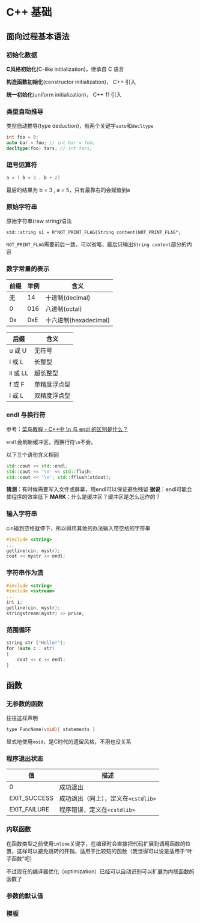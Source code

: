 # C++ 基础

## 面向过程基本语法

### 初始化数据

**C风格初始化**(C-like initialization)，继承自 C 语言

**构造函数初始化**(constructor initialization)， C++ 引入

**统一初始化**(uniform initialization)， C++ 11 引入

### 类型自动推导

类型自动推导(type deduction)，有两个关键字`auto`和`decltype`

```c++
int foo = 0;
auto bar = foo; // int bar = foo;
decltype(foo) tars; // int tars;
```

### 逗号运算符

```c++
a = ( b = 3 , b + 2)
```

最后的结果为 b = 3 , a = 5，只有最靠右的会赋值到a

### 原始字符串

原始字符串(raw string)语法

```raw
std::string s1 = R"NOT_PRINT_FLAG(String content)NOT_PRINT_FLAG";
```

`NOT_PRINT_FLAG`需要前后一致，可以省略，最后只输出`String content`部分的内容

### 数字常量的表示

| 前缀 | 举例 | 含义                  |
| ---- | ---- | --------------------- |
| 无   | 14   | 十进制(decimal)       |
| 0    | 016  | 八进制(octal)         |
| 0x   | 0xE  | 十六进制(hexadecimal) |

| 后缀     | 含义         |
| -------- | ------------ |
| u 或 U   | 无符号       |
| l 或 L   | 长整型       |
| ll 或 LL | 超长整型     |
| f 或 F   | 单精度浮点型 |
| l 或 L   | 双精度浮点型 |

### endl 与换行符

参考：[菜鸟教程 - C++中 \n 与 endl 的区别是什么？](https://www.runoob.com/note/23593)

`endl`会刷新缓冲区，而换行符`\n`不会。

以下三个语句含义相同

```c++
std::cout << std::endl;
std::cout << '\n' << std::flush;
std::cout << '\n'; std::fflush(stdout);
```

**猜测**：有时候需要写入文件或屏幕，用endl可以保证避免残留
**据说**：endl可能会使程序的效率低下
**MARK**：什么是缓冲区？缓冲区是怎么运作的？

### 输入字符串

cin碰到空格就停下，所以得用其他的办法输入带空格的字符串

```c++
#include <string>
...
getline(cin, mystr);
cout << mystr << endl;
```

### 字符串作为流

```c++
#include <string>
#include <sstream>
...
int i;
getline(cin, mystr);
stringstream(mystr) >> price;
```

### 范围循环

```c++
string str {"Hello!"};
for (auto c : str)
{
    cout << c << endl;
}
```

## 函数

### 无参数的函数

往往这样声明

```c++
type FuncName(void){ statements }
```

显式地使用`void`，是C时代的遗留风格，不用也没关系

### 程序退出状态

| 值           | 描述                                |
| ------------ | ----------------------------------- |
| 0            | 成功退出                            |
| EXIT_SUCCESS | 成功退出（同上），定义在`<cstdlib>` |
| EXIT_FAILURE | 程序错误，定义在`<cstdlib>`         |

### 内联函数

在函数类型之前使用`inline`关键字，在编译时会直接把代码扩展到调用函数的位置，这样可以避免跳转的开销，适用于比较短的函数（我觉得可以说是适用于“叶子函数”吧）

不过现在的编译器优化（optimization）已经可以自动识别可以扩展为内联函数的函数了

### 参数的默认值

### 模板
